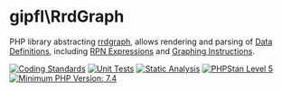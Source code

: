 gipfl\RrdGraph
==============

PHP library abstracting [rrdgraph](https://oss.oetiker.ch/rrdtool/doc/rrdgraph.en.html),
allows rendering and parsing of [Data Definitions](https://oss.oetiker.ch/rrdtool/doc/rrdgraph_data.en.html),
including [RPN Expressions](https://oss.oetiker.ch/rrdtool/doc/rrdgraph_rpn.en.html) and
[Graphing Instructions](https://oss.oetiker.ch/rrdtool/doc/rrdgraph_graph.en.html).

[![Coding Standards](https://github.com/gipfl/rrdgraph/actions/workflows/CodingStandards.yml/badge.svg)](https://github.com/gipfl/rrdgraph/actions/workflows/CodingStandards.yml)
[![Unit Tests](https://github.com/gipfl/rrdgraph/actions/workflows/UnitTests.yml/badge.svg)](https://github.com/gipfl/rrdgraph/actions/workflows/UnitTests.yml)
[![Static Analysis](https://github.com/gipfl/rrdgraph/actions/workflows/StaticAnalysis.yml/badge.svg)](https://github.com/gipfl/rrdgraph/actions/workflows/StaticAnalysis.yml)
[![PHPStan Level 5](https://img.shields.io/badge/PHPStan-level%205-brightgreen.svg?style=flat)](https://phpstan.org/)
[![Minimum PHP Version: 7.4](https://img.shields.io/badge/php-%3E%3D%207.4-8892BF.svg)](https://php.net/)
